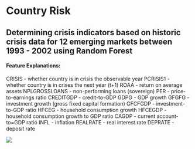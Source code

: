 # Country Risk
## Determining crisis indicators based on historic crisis data for 12 emerging markets between 1993 - 2002 using Random Forest 

#### Feature Explanations:
CRISIS - whether country is in crisis the observable year
PCRISIS1 - whether country is in crises the next year (t+1) 
ROAA	- return on average assets 
NPLGROSSLOANS - non-performing loans (sovereign)
PER - price-to-earnings ratio
CREDITGDP - credit-to-GDP 
GDPG	- GDP growth 
GFGFG - investment growth (gross fixed capital formation)
GFCFGDP - investment-to-GDP ratio
HFCEG - household consumption growth 
HFCEGDP - household consumption growth to GDP ratio
CAGDP - current account-to=GDP ratio
INFL - inflation
REALRATE - real interest rate
DEPRATE - deposit rate

![](./feature_importance.jpg=50x50)


